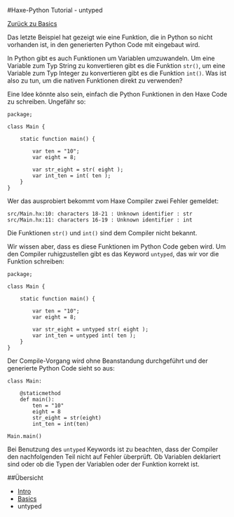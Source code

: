 #Haxe-Python Tutorial - untyped

[Zurück zu Basics]()

Das letzte Beispiel hat gezeigt wie eine Funktion, die in Python so nicht vorhanden ist, in den generierten Python Code mit eingebaut wird.

In Python gibt es auch Funktionen um Variablen umzuwandeln. Um eine Variable zum Typ String zu konvertieren gibt es die Funktion `str()`, um eine Variable zum Typ Integer zu konvertieren gibt es die Funktion `int()`. Was ist also zu tun, um die nativen Funktionen direkt zu verwenden?

Eine Idee könnte also sein, einfach die Python Funktionen in den Haxe Code zu schreiben. Ungefähr so:

    package;
    
    class Main {
    	
    	static function main() {
    		
    		var ten = "10";
    		var eight = 8;
    		
    		var str_eight = str( eight );
    		var int_ten = int( ten );
    	}
    }

Wer das ausprobiert bekommt vom Haxe Compiler zwei Fehler gemeldet:

    src/Main.hx:10: characters 18-21 : Unknown identifier : str  
    src/Main.hx:11: characters 16-19 : Unknown identifier : int
    
Die Funktionen `str()` und `int()` sind dem Compiler nicht bekannt.

Wir wissen aber, dass es diese Funktionen im Python Code geben wird. Um den Compiler ruhigzustellen gibt es das Keyword `untyped`, das wir vor die Funktion schreiben:

    package;
    
    class Main {
    	
    	static function main() {
    		
    		var ten = "10";
    		var eight = 8;
    		
    		var str_eight = untyped str( eight );
    		var int_ten = untyped int( ten );
    	}
    }

Der Compile-Vorgang wird ohne Beanstandung durchgeführt und der generierte Python Code sieht so aus:

    class Main:
    
    	@staticmethod
    	def main():
    		ten = "10"
    		eight = 8
    		str_eight = str(eight)
    		int_ten = int(ten)
    
    Main.main()
    
Bei Benutzung des `untyped` Keywords ist zu beachten, dass der Compiler den nachfolgenden Teil nicht auf Fehler überprüft. Ob Variablen deklariert sind oder ob die Typen der Variablen oder der Funktion korrekt ist.


   
##Übersicht

* [Intro]()
* [Basics]()
* untyped
